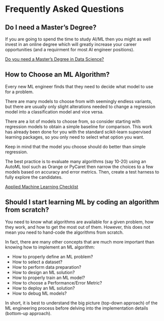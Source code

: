 # Frequently Asked Questions

## Do I need a Master’s Degree?

If you are going to spend the time to study AI/ML then you might as well invest in an online degree which will greatly increase your career opportunities (and a requirment for most AI engineer positions).

[Do you need a Master’s Degree in Data Science?](https://towardsdatascience.com/do-you-need-a-masters-degree-in-data-science-you-are-asking-the-wrong-question-8c83dec8bf1b?source=rss----7f60cf5620c9---4)


## How to Choose an ML Algorithm?

Every new ML engineer finds that they need to decide what model to use for a problem.

There are many models to choose from with seemingly endless variants, but there are usually only slight alterations needed to change a regression model into a classification model and vice versa.

There are a lot of models to choose from, so consider starting with regression models to obtain a simple baseline for comparison. This work has already been done for you with the standard scikit-learn supervised learning packages, so you only need to select what option you want.

Keep in mind that the model you choose should do better than simple regression. 

The best practice is to evaluate many algorithms (say 10-20) using an AutoML tool such as Orange or PyCaret then narrow the choices to a few models based on accuracy and error metrics. Then, create a test harness to fully explore the candidates. 

[Applied Machine Learning Checklist](./checklist/applied_ml_checklist.md)


## Should I start learning ML by coding an algorithm from scratch?

You need to know what algorithms are available for a given problem, how they work, and how to get the most out of them. However, this does not mean you need to hand-code the algorithms from scratch.

In fact, there are many other concepts that are much more important than knowing how to implement an ML algorithm:

- How to properly define an ML problem?
- How to select a dataset?
- How to perform data preparation?
- How to design an ML solution?
- How to properly train an ML model?
- How to choose a Performance/Error Metric?
- How to deploy an ML solution?
- How to debug ML models?

In short, it is best to understand the big picture (top-down approach) of the ML engineering process before delving into the implementation details (bottom-up approach). 

